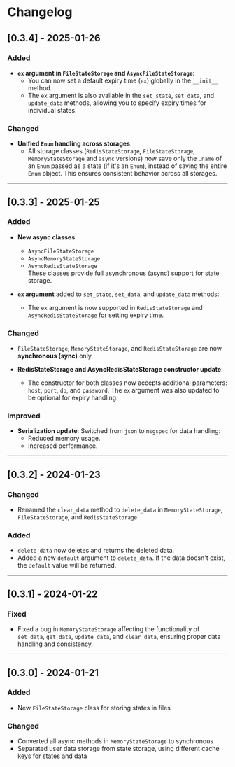 # Changelog

## [0.3.4] - 2025-01-26

### Added
- **`ex` argument in `FileStateStorage` and `AsyncFileStateStorage`**:
  - You can now set a default expiry time (`ex`) globally in the `__init__` method.
  - The `ex` argument is also available in the `set_state`, `set_data`, and `update_data` methods, allowing you to specify expiry times for individual states.

### Changed
- **Unified `Enum` handling across storages**:
  - All storage classes (`RedisStateStorage`, `FileStateStorage`, `MemoryStateStorage` and `async` versions) now save only the `.name` of an `Enum` passed as a state (if it's an `Enum`), instead of saving the entire `Enum` object. This ensures consistent behavior across all storages.

---

## [0.3.3] - 2025-01-25

### Added
- **New async classes**:
  - `AsyncFileStateStorage`
  - `AsyncMemoryStateStorage`
  - `AsyncRedisStateStorage`  
  These classes provide full asynchronous (async) support for state storage.

- **`ex` argument** added to `set_state`, `set_data`, and `update_data` methods:
  - The `ex` argument is now supported in `RedisStateStorage` and `AsyncRedisStateStorage` for setting expiry time.

### Changed
- `FileStateStorage`, `MemoryStateStorage`, and `RedisStateStorage` are now **synchronous (sync)** only.
  
- **RedisStateStorage and AsyncRedisStateStorage constructor update**:
  - The constructor for both classes now accepts additional parameters: `host`, `port`, `db`, and `password`. The `ex` argument was also updated to be optional for expiry handling.

### Improved
- **Serialization update**: Switched from `json` to `msgspec` for data handling:
  - Reduced memory usage.
  - Increased performance.

---

## [0.3.2] - 2024-01-23

### Changed
- Renamed the `clear_data` method to `delete_data` in `MemoryStateStorage`, `FileStateStorage`, and `RedisStateStorage`.

### Added
- `delete_data` now deletes and returns the deleted data.
- Added a new `default` argument to `delete_data`. If the data doesn't exist, the `default` value will be returned.

---

## [0.3.1] - 2024-01-22

### Fixed
- Fixed a bug in `MemoryStateStorage` affecting the functionality of `set_data`, `get_data`, `update_data`, and `clear_data`, ensuring proper data handling and consistency.

---

## [0.3.0] - 2024-01-21

### Added
- New `FileStateStorage` class for storing states in files

### Changed
- Converted all async methods in `MemoryStateStorage` to synchronous
- Separated user data storage from state storage, using different cache keys for states and data

